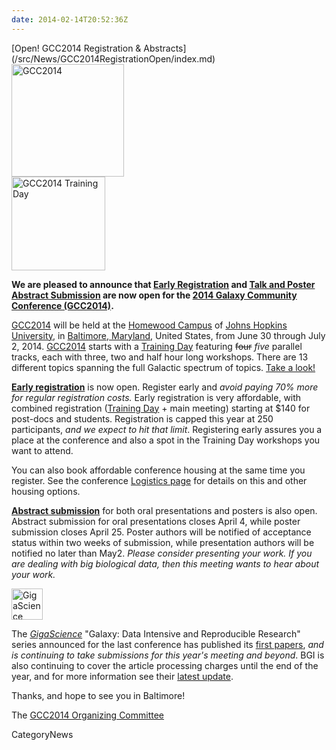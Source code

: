 ```yaml
---
date: 2014-02-14T20:52:36Z
---
```

<div class='newsItemHeader'>[Open! GCC2014 Registration & Abstracts](/src/News/GCC2014RegistrationOpen/index.md)</div>

<div class='left'><a href='/Events/GCC2014'><img src='/Images/Logos/GCC2014LogoTall200.png' alt='GCC2014' height="180" /></a></div>
<div class='right'><a href='/Events/GCC2014/TrainingDay'><img src='/Images/Logos/GCC2014TDLogo150.png' alt='GCC2014 Training Day' height="150" /></a></div>

**We are pleased to announce that [Early Registration](/src/Events/GCC2014/Register/index.md) and [Talk and Poster Abstract Submission](/src/Events/GCC2014/Abstracts/index.md) are now open for the [2014 Galaxy Community Conference (GCC2014)](/src/Events/GCC2014/index.md).**

[GCC2014](/src/Events/GCC2014/index.md) will be held at the [Homewood Campus](http://webapps.jhu.edu/jhuniverse/information_about_hopkins/campuses/homewood_campus/) of [Johns Hopkins University](http://jhu.edu), in [Baltimore, Maryland](http://visitors.baltimorecity.gov/), United States, from June 30 through July 2, 2014.  [GCC2014](/src/Events/GCC2014/index.md) starts with a [Training Day](/src/Events/GCC2014/TrainingDay/index.md) featuring ~~four~~ *five* parallel tracks, each with three, two and half hour long workshops. There are 13 different topics spanning the full Galactic spectrum of topics.  [Take a look!](/src/Events/GCC2014/TrainingDay/index.md)

**[Early registration](/src/Events/GCC2014/Register/index.md)** is now open. Register early and *avoid paying 70% more for regular registration costs.*  Early registration is very affordable, with combined registration ([Training Day](/src/Events/GCC2014/TrainingDay/index.md) + main meeting) starting at $140 for post-docs and students. Registration is capped this year at 250 participants, *and we expect to hit that limit*.  Registering early assures you a place at the conference and also a spot in the Training Day workshops you want to attend.  

You can also book affordable conference housing at the same time you register.  See the conference [Logistics page](/src/Events/GCC2014/Logistics/index.md) for details on this and other housing options.

**[Abstract submission](/src/Events/GCC2014/Abstracts/index.md)** for both oral presentations and posters is also open.  Abstract submission for oral presentations closes April 4, while poster submission closes April 25.  Poster authors will be notified of acceptance status within two weeks of submission, while presentation authors will be notified no later than May2.  *Please consider presenting your work. If you are dealing with big biological data, then this meeting wants to hear about your work.*  

<div class='right'><a href='http://www.gigasciencejournal.com/'><img src='/Images/Logos/GigaScienceLogo250.png' alt='GigaScience Journal' height="50" /></a></div>

The *[GigaScience](http://www.gigasciencejournal.com/)* "Galaxy: Data Intensive and Reproducible Research" series announced for the last conference has published its [first papers](http://www.gigasciencejournal.com/series/Galaxy), *and is continuing to take submissions for this year's meeting and beyond*. BGI is also continuing to cover the article processing charges until the end of the year, and for more information see their [latest update](http://blogs.biomedcentral.com/gigablog/2014/02/06/rewarding-reproducibility-first-papers-in-our-galaxy-series-utilizing-our-gigagalaxy-platform/).


Thanks, and hope to see you in Baltimore!

The [GCC2014 Organizing Committee](/src/Events/GCC2014/Organizers/index.md)


CategoryNews
